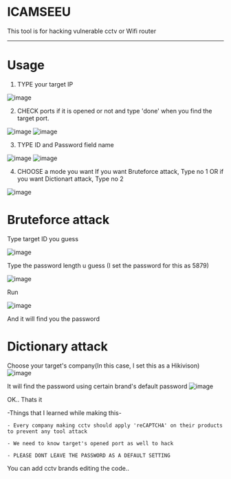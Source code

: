 # ICAMSEEU
This tool is for hacking vulnerable cctv or Wifi router

---
# Usage

1. TYPE your target IP

![image](https://github.com/jason1343/ICAMSEEU-0429/assets/96876149/928788cb-610d-4f41-9d20-063c45ca3806)

2. CHECK ports if it is opened or not and type 'done' when you find the target port.

![image](https://github.com/jason1343/ICAMSEEU-0429/assets/96876149/f319fb8f-460d-4409-aec2-6b8b601d8fc4)
![image](https://github.com/jason1343/ICAMSEEU-0429/assets/96876149/25d2d345-a6b6-4b03-82bf-3b5690c9413f)

3. TYPE ID and Password field name

![image](https://github.com/jason1343/ICAMSEEU-0429/assets/96876149/9dd7ee06-f7a5-41f0-94e9-b07128451c56)
![image](https://github.com/jason1343/ICAMSEEU-0429/assets/96876149/b47fc712-ea61-4dc0-a8e2-a35da889f173)

4. CHOOSE a mode you want
If you want Bruteforce attack, Type no 1 OR if you want Dictionart attack, Type no 2

![image](https://github.com/jason1343/ICAMSEEU-0429/assets/96876149/430e5627-8a9e-4037-a941-95cd2974badd)

# Bruteforce attack

  Type target ID you guess

![image](https://github.com/jason1343/ICAMSEEU-0429/assets/96876149/a1e7347c-323f-4db8-aeb0-91bac909eb9a)
  
  Type the password length u guess (I set the password for this as 5879)
  
![image](https://github.com/jason1343/ICAMSEEU-0429/assets/96876149/2d19bc0a-a1ec-4814-837e-8ae17cec076e)
  
  Run
  
![image](https://github.com/jason1343/ICAMSEEU-0429/assets/96876149/6b738e48-3bcc-4f9f-93fe-7256864d602a)
  
  And it will find you the password
  
  
  
  
  
# Dictionary attack

  Choose your target's company(In this case, I set this as a Hikivison)
![image](https://github.com/jason1343/ICAMSEEU-0429/assets/96876149/4c962ea1-ecc3-4c80-8c81-77e1cb1ae727)

  It will find the password using certain brand's default password
![image](https://github.com/jason1343/ICAMSEEU-0429/assets/96876149/beb17849-697a-42c9-8067-87121bb0f556)
  
OK.. Thats it
  
  
  -Things that I learned while making this-
  
    - Every company making cctv should apply 'reCAPTCHA' on their products to prevent any tool attack
  
    - We need to know target's opened port as well to hack
  
    - PLEASE DONT LEAVE THE PASSWORD AS A DEFAULT SETTING


You can add cctv brands editing the code..
